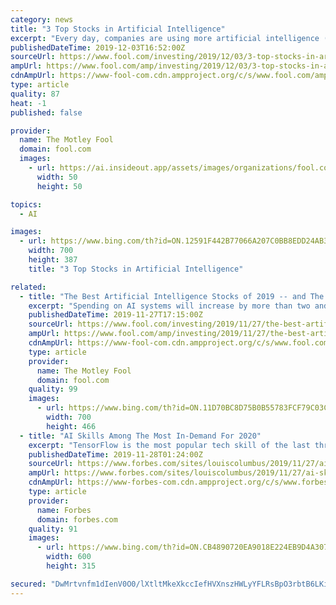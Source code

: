 ```yaml
---
category: news
title: "3 Top Stocks in Artificial Intelligence"
excerpt: "Every day, companies are using more artificial intelligence (AI) in their businesses. From the recommendation algorithms you see on e-commerce or streaming video sites, to fraud detection at major banks, to training doctors and performing breakthrough medical research, AI is driving some of the most exciting innovation in the world today."
publishedDateTime: 2019-12-03T16:52:00Z
sourceUrl: https://www.fool.com/investing/2019/12/03/3-top-stocks-in-artificial-intelligence.aspx
ampUrl: https://www.fool.com/amp/investing/2019/12/03/3-top-stocks-in-artificial-intelligence.aspx
cdnAmpUrl: https://www-fool-com.cdn.ampproject.org/c/s/www.fool.com/amp/investing/2019/12/03/3-top-stocks-in-artificial-intelligence.aspx
type: article
quality: 87
heat: -1
published: false

provider:
  name: The Motley Fool
  domain: fool.com
  images:
    - url: https://ai.insideout.app/assets/images/organizations/fool.com-50x50.jpg
      width: 50
      height: 50

topics:
  - AI

images:
  - url: https://www.bing.com/th?id=ON.12591F442B77066A207C0BB8EDD24AB3
    width: 700
    height: 387
    title: "3 Top Stocks in Artificial Intelligence"

related:
  - title: "The Best Artificial Intelligence Stocks of 2019 -- and The Top AI Stock for 2020"
    excerpt: "Spending on AI systems will increase by more than two and a half times between 2019 and 2023, from $37.5 billion to $97.9 billion, for a compound annual growth rate of 28.4%, according to estimates by research firm IDC ... iPhone maker Apple (NASDAQ:AAPL), social media leader Facebook (NASDAQ:FB), video-streaming king Netflix, and Stitch ..."
    publishedDateTime: 2019-11-27T17:15:00Z
    sourceUrl: https://www.fool.com/investing/2019/11/27/the-best-artificial-intelligence-stocks-of-2019-an.aspx
    ampUrl: https://www.fool.com/amp/investing/2019/11/27/the-best-artificial-intelligence-stocks-of-2019-an.aspx
    cdnAmpUrl: https://www-fool-com.cdn.ampproject.org/c/s/www.fool.com/amp/investing/2019/11/27/the-best-artificial-intelligence-stocks-of-2019-an.aspx
    type: article
    provider:
      name: The Motley Fool
      domain: fool.com
    quality: 99
    images:
      - url: https://www.bing.com/th?id=ON.11D70BC8D75B0B55783FCF79C03CF08F
        width: 700
        height: 466
  - title: "AI Skills Among The Most In-Demand For 2020"
    excerpt: "TensorFlow is the most popular tech skill of the last three years, exponentially increasing between 2016 and 2019 based on Udemy’s data. Udemy sees robust demand for AI and data science skills, in addition to web development frameworks, cloud computing, and IT certifications, including AWS, CompTIA & Docker. SAP expertise is projected to be ..."
    publishedDateTime: 2019-11-28T01:24:00Z
    sourceUrl: https://www.forbes.com/sites/louiscolumbus/2019/11/27/ai-skills-among-the-most-in-demand-for-2020/
    ampUrl: https://www.forbes.com/sites/louiscolumbus/2019/11/27/ai-skills-among-the-most-in-demand-for-2020/amp/
    cdnAmpUrl: https://www-forbes-com.cdn.ampproject.org/c/s/www.forbes.com/sites/louiscolumbus/2019/11/27/ai-skills-among-the-most-in-demand-for-2020/amp/
    type: article
    provider:
      name: Forbes
      domain: forbes.com
    quality: 91
    images:
      - url: https://www.bing.com/th?id=ON.CB4890720EA9018E224EB9D4A30726A2
        width: 600
        height: 315

secured: "DwMrtvnfm1dIenV0O0/lXtltMkeXkccIefHVXnszHWLyYFLRsBpO3rbtB6LKiuIuuIbZh8bwO2455XMb33CPPgn3WE4+Ab9MS3uEk9XRxgww+axw4b4S5XTSKqcXFNbw8d0jXxq/mnyNAGhErgG8rgGLGz3hFWLGU1OlYr1Le6YPaWcBW4tUbU41RnxiPZWdeJu40VbDzNK5atjJHNXn2x2Djk2ZHlWT/nrEEDvpMoPgVf+ihSnXsBPvognQSLXlz3C1b+keKbSkvHqMlH4fJQ==;y6vZRrSRLb7gLJ3CExkfig=="
---
```


